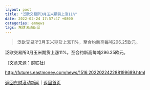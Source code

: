 ```yaml
---
layout: post
title: "泛欧交易所3月玉米期货上涨11%"
date: 2022-02-24 17:57:47 +0800
categories: emnews
tags: 东财滚动新闻
---
```

> 泛欧交易所3月玉米期货上涨11%，至合约新高每吨296.25欧元。

<p>泛欧交易所3月玉米期货上涨11%，至合约新高每吨296.25欧元。</p><p class="em_media">（文章来源：财联社）</p>

<http://futures.eastmoney.com/news/1516,202202242288199689.html>

[返回东财滚动新闻](//finews.withounder.com/emnews/)｜[返回首页](//finews.withounder.com/)